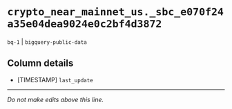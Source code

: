 # `crypto_near_mainnet_us._sbc_e070f24a35e04dea9024e0c2bf4d3872`
`bq-1` | `bigquery-public-data`

## Column details
* [TIMESTAMP] `last_update`

-------------------------------------------------------------------------------
*Do not make edits above this line.*

